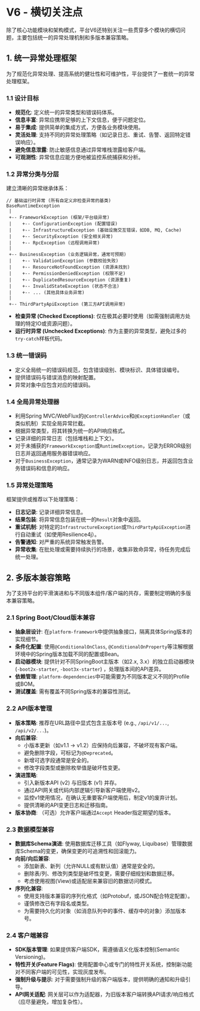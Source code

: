# V6 - 横切关注点

除了核心功能模块和架构模式，平台V6还特别关注一些贯穿多个模块的横切问题，主要包括统一的异常处理机制和多版本兼容策略。

## 1. 统一异常处理框架

为了规范化异常处理、提高系统的健壮性和可维护性，平台提供了一套统一的异常处理框架。

### 1.1 设计目标

- **规范化**: 定义统一的异常类型和错误码体系。
- **信息丰富**: 异常应携带足够的上下文信息，便于问题定位。
- **易于集成**: 提供简单的集成方式，方便各业务模块使用。
- **灵活处理**: 支持不同的异常处理策略（如记录日志、重试、告警、返回特定错误响应）。
- **避免信息泄露**: 防止敏感信息通过异常堆栈泄露给客户端。
- **可观测性**: 异常信息应能方便地被监控系统捕获和分析。

### 1.2 异常分类与分层

建立清晰的异常继承体系：

```
// 基础运行时异常 (所有自定义非检查异常的基类)
BaseRuntimeException
 | 
 +-- FrameworkException (框架/平台级异常)
 |    +-- ConfigurationException (配置错误)
 |    +-- InfrastructureException (基础设施交互错误，如DB, MQ, Cache)
 |    +-- SecurityException (安全相关异常)
 |    +-- RpcException (远程调用异常)
 | 
 +-- BusinessException (业务逻辑异常，通常可预期)
 |    +-- ValidationException (参数校验失败)
 |    +-- ResourceNotFoundException (资源未找到)
 |    +-- PermissionDeniedException (权限不足)
 |    +-- DuplicatedResourceException (资源重复)
 |    +-- InvalidStateException (状态不合法)
 |    +-- ... (其他具体业务异常)
 | 
 +-- ThirdPartyApiException (第三方API调用异常)
```

- **检查异常 (Checked Exceptions)**: 仅在极其必要时使用（如需强制调用方处理的特定IO或资源问题）。
- **运行时异常 (Unchecked Exceptions)**: 作为主要的异常类型，避免过多的`try-catch`样板代码。

### 1.3 统一错误码

- 定义全局统一的错误码规范，包含错误级别、模块标识、具体错误编号。
- 提供错误码与错误消息的映射配置。
- 异常对象中应包含对应的错误码。

### 1.4 全局异常处理器

- 利用Spring MVC/WebFlux的`@ControllerAdvice`和`@ExceptionHandler`（或类似机制）实现全局异常拦截。
- 根据异常类型，将其转换为统一的API响应格式。
- 记录详细的异常日志（包括堆栈和上下文）。
- 对于未捕获的`FrameworkException`或`RuntimeException`，记录为ERROR级别日志并返回通用服务器错误响应。
- 对于`BusinessException`，通常记录为WARN或INFO级别日志，并返回包含业务错误码和信息的响应。

### 1.5 异常处理策略

框架提供或推荐以下处理策略：

- **日志记录**: 记录详细异常信息。
- **结果包装**: 将异常信息包装在统一的`Result`对象中返回。
- **重试机制**: 对特定的`InfrastructureException`或`ThirdPartyApiException`进行自动重试（如使用Resilience4j）。
- **告警通知**: 对严重的系统异常触发告警。
- **异常收集**: 在批处理或需要持续执行的场景，收集非致命异常，待任务完成后统一处理。

## 2. 多版本兼容策略

为了支持平台的平滑演进和与不同版本组件/客户端的共存，需要制定明确的多版本兼容策略。

### 2.1 Spring Boot/Cloud版本兼容

- **抽象层设计**: 在`platform-framework`中提供抽象接口，隔离具体Spring版本的实现细节。
- **条件化配置**: 使用`@ConditionalOnClass`, `@ConditionalOnProperty`等注解根据环境中的Spring版本加载不同的配置或Bean。
- **启动器模块**: 提供针对不同SpringBoot主版本（如2.x, 3.x）的独立启动器模块(`-boot2x-starter`, `-boot3x-starter`)
  ，处理版本间的API差异。
- **依赖管理**: `platform-dependencies`中可能需要为不同版本定义不同的Profile或BOM。
- **测试覆盖**: 需有覆盖不同Spring版本的兼容性测试。

### 2.2 API版本管理

- **版本策略**: 推荐在URL路径中显式包含主版本号 (e.g., `/api/v1/...`, `/api/v2/...`)。
- **向后兼容**:
    - 小版本更新（如v1.1 -> v1.2）应保持向后兼容，不破坏现有客户端。
    - 避免删除字段，可标记为`@Deprecated`。
    - 新增可选字段通常是安全的。
    - 修改字段类型或删除枚举值是破坏性变更。
- **演进策略**:
    - 引入新版本API (v2) 与旧版本 (v1) 并存。
    - 通过API网关或代码内部逻辑引导新客户端使用v2。
    - 监控v1使用情况，在确认无重要客户端使用后，制定v1的废弃计划。
    - 提供清晰的API变更日志和迁移指南。
- **版本协商**: （可选）允许客户端通过`Accept` Header指定期望的版本。

### 2.3 数据模型兼容

- **数据库Schema演进**: 使用数据库迁移工具（如Flyway, Liquibase）管理数据库Schema的变更，确保变更的可追溯性和回滚能力。
- **向前/向后兼容**:
    - 添加新表、新列（允许NULL或有默认值）通常是安全的。
    - 删除表/列、修改列类型是破坏性变更，需要仔细规划和数据迁移。
    - 考虑使用视图(View)或适配层来兼容旧的数据访问模式。
- **序列化兼容**:
    - 使用支持版本兼容的序列化格式（如Protobuf，或JSON配合特定配置）。
    - 谨慎修改已有字段名或类型。
    - 为需要持久化的对象（如消息队列中的事件、缓存中的对象）添加版本号。

### 2.4 客户端兼容

- **SDK版本管理**: 如果提供客户端SDK，需遵循语义化版本控制(Semantic Versioning)。
- **特性开关(Feature Flags)**: 使用配置中心或专门的特性开关系统，控制新功能对不同客户端的可见性，实现灰度发布。
- **强制升级与提示**: 对于需要强制升级的客户端版本，提供明确的通知和升级引导。
- **API网关适配**: 网关层可以作为适配器，为旧版本客户端转换API请求/响应格式（应尽量避免，增加复杂性）。 
